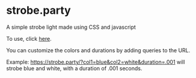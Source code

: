 # strobe.party
A simple strobe light made using CSS and javascript

To use, click [here](https://strobe.party).

You can customize the colors and durations by adding queries to the URL.

Example: https://strobe.party/?col1=blue&col2=white&duration=.001 will strobe blue and white, with a duration of .001 seconds.
